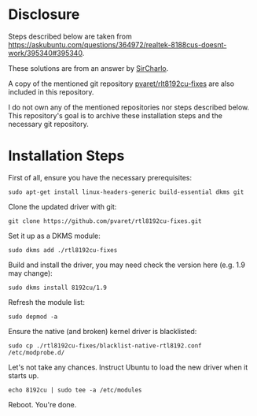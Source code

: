 # Disclosure

Steps described below are taken from https://askubuntu.com/questions/364972/realtek-8188cus-doesnt-work/395340#395340.

These solutions are from an answer by [SirCharlo](https://askubuntu.com/users/40421/sircharlo).

A copy of the mentioned git repository [pvaret/rlt8192cu-fixes](https://github.com/pvaret/rtl8192cu-fixes.git) are also included in this repository.

I do not own any of the mentioned repositories nor steps described below. This repository's goal is to archive these installation steps and the necessary git repository.

# Installation Steps

First of all, ensure you have the necessary prerequisites:

`sudo apt-get install linux-headers-generic build-essential dkms git`

Clone the updated driver with git:

`git clone https://github.com/pvaret/rtl8192cu-fixes.git`

Set it up as a DKMS module:

`sudo dkms add ./rtl8192cu-fixes`

Build and install the driver, you may need check the version here (e.g. 1.9 may change):

`sudo dkms install 8192cu/1.9`

Refresh the module list:

`sudo depmod -a`

Ensure the native (and broken) kernel driver is blacklisted:

`sudo cp ./rtl8192cu-fixes/blacklist-native-rtl8192.conf /etc/modprobe.d/`

Let's not take any chances. Instruct Ubuntu to load the new driver when it starts up.

`echo 8192cu | sudo tee -a /etc/modules`

Reboot.
You're done.